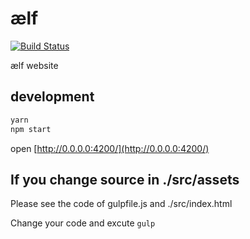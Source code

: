 # ælf
[![Build Status](https://travis-ci.org/AElfProject/AElfWebsite-Angular.svg?branch=master)](https://travis-ci.org/AElfProject/AElfWebsite-Angular)

ælf website

## development

```bash
yarn
npm start
```

open [http://0.0.0.0:4200/](http://0.0.0.0:4200/)

## If you change source in ./src/assets

Please see the code of gulpfile.js and ./src/index.html

Change your code and excute `gulp`
